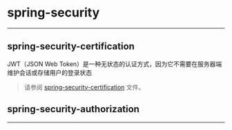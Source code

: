 # spring-security

***

## spring-security-certification
JWT（JSON Web Token）是一种无状态的认证方式，因为它不需要在服务器端维护会话或存储用户的登录状态

> 请参阅 [spring-security-certification](spring-security-certification/README.md) 文件。

## spring-security-authorization

***